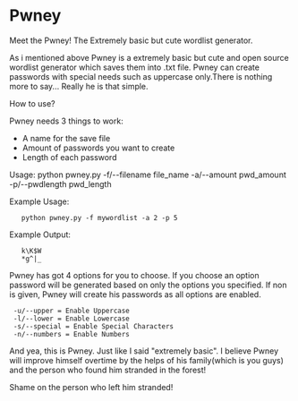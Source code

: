 # Pwney
Meet the Pwney! The Extremely basic but cute wordlist generator.

As i mentioned above Pwney is a extremely basic but cute and open source wordlist generator which saves them into .txt file. Pwney can create passwords with special needs such as uppercase only.There is nothing more to say... Really he is that simple.

How to use?

Pwney needs 3 things to work:
   - A name for the save file
   - Amount of passwords you want to create
   - Length of each password
     
Usage: 
python pwney.py -f/--filename file_name -a/--amount pwd_amount -p/--pwdlength pwd_length

Example Usage:

       python pwney.py -f mywordlist -a 2 -p 5

Example Output:

       k\K$W
       *g^|_
       
Pwney has got 4 options for you to choose. If you choose an option password will be generated based on only the options you specified. If non is given, Pwney will create his passwords as all options are enabled.

     -u/--upper = Enable Uppercase
     -l/--lower = Enable Lowercase
     -s/--special = Enable Special Characters
     -n/--numbers = Enable Numbers

And yea, this is Pwney. Just like I said "extremely basic". I believe Pwney will improve himself overtime by the helps of his family(which is you guys) and the person who found him stranded in the forest!






Shame on the person who left him stranded!

